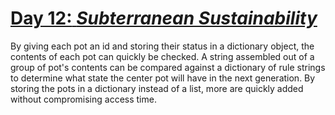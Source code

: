 # [**Day 12:** *Subterranean Sustainability*](https://adventofcode.com/2018/day/12)

By giving each pot an id and storing their status in a dictionary object, the contents of each pot can quickly be checked. A string assembled out of a group of pot's contents can be compared against a dictionary of rule strings to determine what state the center pot will have in the next generation. By storing the pots in a dictionary instead of a list, more are quickly added without compromising access time.
